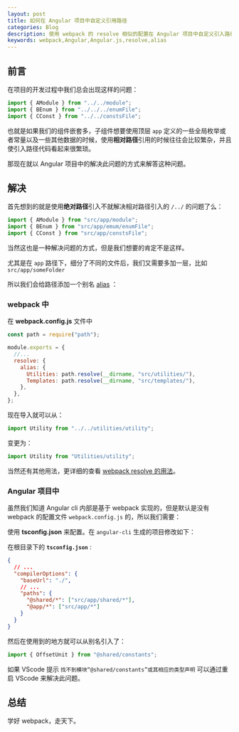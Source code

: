 ```yaml
---
layout: post
title: 如何在 Angular 项目中自定义引用路径
categories: Blog
description: 使用 webpack 的 resolve 相似的配置在 Angular 项目中自定义引入路径
keywords: webpack,Angular,Angular.js,resolve,alias
---
```


## 前言

在项目的开发过程中我们总会出现这样的问题：

```typescript
import { AModule } from "../../module";
import { BEnum } from "../../../enumFile";
import { CConst } from "../../constsFile";
```

也就是如果我们的组件嵌套多，子组件想要使用顶层 `app` 定义的一些全局枚举或者常量以及一些其他数据的时候，使用**相对路径**引用的时候往往会比较繁杂，并且使引入路径代码看起来很繁琐。

那现在就以 Angular 项目中的解决此问题的方式来解答这种问题。

## 解决

首先想到的就是使用**绝对路径**引入不就解决相对路径引入的 `/../` 的问题了么：

```typescript
import { AModule } from "src/app/module";
import { BEnum } from "src/app/emum/enumFile";
import { CConst } from "src/app/constsFile";
```

当然这也是一种解决问题的方式，但是我们想要的肯定不是这样。

尤其是在 `app` 路径下，细分了不同的文件后，我们又需要多加一层，比如 `src/app/someFolder`

所以我们会给路径添加一个别名 [alias](https://webpack.js.org/configuration/resolve/) ：

### webpack 中

在 **webpack.config.js** 文件中

```js
const path = require("path");

module.exports = {
  //...
  resolve: {
    alias: {
      Utilities: path.resolve(__dirname, "src/utilities/"),
      Templates: path.resolve(__dirname, "src/templates/"),
    },
  },
};
```

现在导入就可以从：

```javascript
import Utility from "../../utilities/utility";
```

变更为：

```javascript
import Utility from "Utilities/utility";
```

当然还有其他用法，更详细的查看 [webpack resolve 的用法](https://webpack.js.org/configuration/resolve/)。

### Angular 项目中

虽然我们知道 Angular cli 内部是基于 webpack 实现的，但是默认是没有 webpack 的配置文件 `webpack.config.js` 的，所以我们需要：

使用 **tsconfig.json** 来配置。在 `angular-cli` 生成的项目修改如下：

在根目录下的 **`tsconfig.json`** :

```json
{
  // ...
  "compilerOptions": {
    "baseUrl": "./",
    // ...
    "paths": {
      "@shared/*": ["src/app/shared/*"],
      "@app/*": ["src/app/*"]
    }
  }
}
```

然后在使用到的地方就可以从别名引入了：

```typescript
import { OffsetUnit } from "@shared/constants";
```

如果 VScode 提示 `找不到模块“@shared/constants”或其相应的类型声明` 可以通过重启 VScode 来解决此问题。

## 总结

学好 webpack，走天下。
